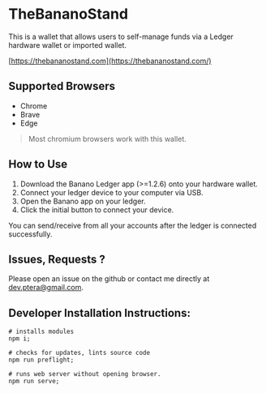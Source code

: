 # TheBananoStand

This is a wallet that allows users to self-manage funds via a Ledger hardware wallet or imported wallet. 

[https://thebananostand.com](https://thebananostand.com/)

## Supported Browsers

- Chrome
- Brave
- Edge

> Most chromium browsers work with this wallet.

## How to Use

1.  Download the Banano Ledger app (>=1.2.6) onto your hardware wallet.
2.  Connect your ledger device to your computer via USB.
3.  Open the Banano app on your ledger.
4.  Click the initial button to connect your device.  

You can send/receive from all your accounts after the ledger is connected successfully.

## Issues, Requests ?

Please open an issue on the github or contact me directly at dev.ptera@gmail.com.

## Developer Installation Instructions:

    # installs modules
    npm i;

    # checks for updates, lints source code
    npm run preflight;

    # runs web server without opening browser.
    npm run serve;

